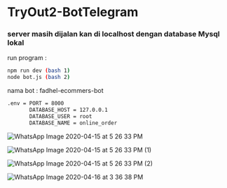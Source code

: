 # TryOut2-BotTelegram

### server masih dijalan kan di localhost dengan database Mysql lokal
run program :
```sh
npm run dev (bash 1)
node bot.js (bash 2)
```

nama bot : fadhel-ecommers-bot
```sh
.env = PORT = 8000
       DATABASE_HOST = 127.0.0.1
       DATABASE_USER = root
       DATABASE_NAME = online_order
```

![WhatsApp Image 2020-04-15 at 5 26 33 PM](https://user-images.githubusercontent.com/56714457/79327314-72444c80-7f3e-11ea-837b-9c1dfe0228d0.jpeg)

![WhatsApp Image 2020-04-15 at 5 26 33 PM (1)](https://user-images.githubusercontent.com/56714457/79327338-7b351e00-7f3e-11ea-8d77-24e8f13e558f.jpeg)

![WhatsApp Image 2020-04-15 at 5 26 33 PM (2)](https://user-images.githubusercontent.com/56714457/79327344-7ff9d200-7f3e-11ea-9bf5-b698a7a84dd7.jpeg)

![WhatsApp Image 2020-04-16 at 3 36 38 PM](https://user-images.githubusercontent.com/56714457/79434201-34a3fa00-7ff8-11ea-863e-d9daf68363c5.jpeg)
